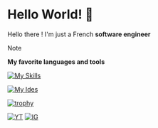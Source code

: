
# Hello World! 👋

Hello there ! I'm just a French **software engineer**

> [!NOTE]
>
> **My favorite languages ​​and tools**
> 
> [![My Skills](https://skillicons.dev/icons?i=git,html,js,css,cpp,c)](https://skillicons.dev)
>
> [![My Ides](https://skillicons.dev/icons?i=vscode,visualstudio,idea)](https://skillicons.dev)
>
> [![trophy](https://github-profile-trophy.vercel.app/?username=AntoineLandrieux&theme=onedark&row=2&column=3)](https://github.com/ryo-ma/github-profile-trophy)
>

[![YT](https://img.shields.io/badge/youtube-FF0000?style=for-the-badge&logo=youtube&logoColor=white)](https://www.youtube.com/@ZyDev_)
[![IG](https://img.shields.io/badge/instagram-FFFFFF?style=for-the-badge&logo=instagram&logoColor=red)](https://www.instagram.com/antoineldrx)
